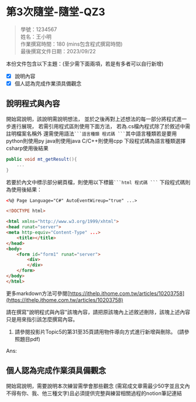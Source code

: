# 第3次隨堂-隨堂-QZ3
>
>學號：1234567
><br />
>姓名：王小明
><br />
>作業撰寫時間：180 (mins包含程式撰寫時間)
><br />
>最後撰寫文件日期：2023/09/22
>

本份文件包含以下主題：(至少需下面兩項，若是有多者可以自行新增)
- [x] 說明內容
- [x] 個人認為完成作業須具備觀念

## 說明程式與內容

開始寫說明，該說明需說明想法，
並於之後再對上述想法的每一部分將程式進一步進行展現，
若需引用程式區則使用下面方法，
若為.cs檔內程式除了於敘述中需註明檔案名稱外
還需使用語法` ```語言種類 程式碼 ``` `其中語言種類若是要用python則使用py java則使用java C/C++則使用cpp
下段程式碼為語言種類選擇csharp使用後結果

```csharp
public void mt_getResult(){
    ...
}
```

若要於內文中標示部分網頁檔，則使用以下標籤` ```html 程式碼 ``` `
下段程式碼則為使用後結果：

```html
<%@ Page Language="C#" AutoEventWireup="true" ...>

<!DOCTYPE html>

<html xmlns="http://www.w3.org/1999/xhtml">
<head runat="server">
<meta http-equiv="Content-Type" ...>
    <title></title>
</head>
<body>
    <form id="form1" runat="server">
        <div>
        </div>
    </form>
</body>
</html>
```
更多markdown方法可參閱[https://ithelp.ithome.com.tw/articles/10203758](https://ithelp.ithome.com.tw/articles/10203758)

請在撰寫"說明程式與內容"該塊內容，請把原該塊內上述敘述刪除，該塊上述內容只是用來指引該怎麼撰寫內容。

1. 請參閱投影片Topic5的第31至35頁請用物件導向方式進行新增與刪除。 (請參照題目pdf)

Ans:


## 個人認為完成作業須具備觀念

開始寫說明，需要說明本次練習需學會那些觀念 (需寫成文章需最少50字並且文內不得有你、我、他三種文字)且必須提供完整與練習相關過程的notion筆記連結